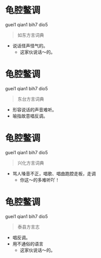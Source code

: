 # 龟腔鳖调
guei1 qian1 bih7 dio5
> 如东方言词典
- 说话怪声怪气的。
  - 这家伙说话～的。

# 龟腔鳖调
guei1 qian1 bih7 dio5
> 东台方言词典
- 形容说话的声音难听。
- 喻指故意唱反调。

# 龟腔鳖调
guei1 qian1 bih7 dio5
> 兴化方言词典
- 骂人嗓音不正，唱歌、唱曲跑腔走板，走调
  - 你这～的多难听吖！

# 龟腔鳖调
guei1 qian1 bih7 dio5
> 泰县方言志
- 唱反调。
- 用不通俗的语言
  - 这家伙说话～的。
